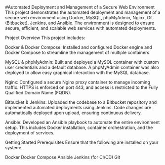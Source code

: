 #Automated Deployment and Management of a Secure Web Environment
This project demonstrates the automated deployment and management of a secure web environment using Docker, MySQL, phpMyAdmin, Nginx, Git (Bitbucket), Jenkins, and Ansible. The environment is designed to ensure secure, efficient, and scalable web services with automated deployments.

Project Overview
This project includes:

Docker & Docker Compose: Installed and configured Docker engine and Docker Compose to streamline the management of multiple containers.

MySQL & phpMyAdmin: Built and deployed a MySQL container with custom user credentials and a default database. A phpMyAdmin container was also deployed to allow easy graphical interaction with the MySQL database.

Nginx: Configured a secure Nginx proxy container to manage incoming traffic. HTTPS is enforced on port 443, and access is restricted to the Fully Qualified Domain Name (FQDN).

Bitbucket & Jenkins: Uploaded the codebase to a Bitbucket repository and implemented automated deployments using Jenkins. Code changes are automatically deployed upon upload, ensuring continuous delivery.

Ansible: Developed an Ansible playbook to automate the entire environment setup. This includes Docker installation, container orchestration, and the deployment of services.

Getting Started
Prerequisites
Ensure that the following are installed on your system:

Docker
Docker Compose
Ansible
Jenkins (for CI/CD)
Git
